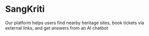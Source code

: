 # SangKriti
Our platform helps users find nearby heritage sites, book tickets via external links, and get answers from an AI chatbot
